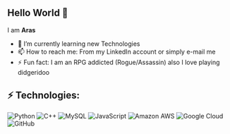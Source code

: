 ## Hello World 👋


I am **Aras** 

- 🌱 I’m currently learning new Technologies
- 📫 How to reach me: From my LinkedIn account or simply e-mail me 
- ⚡ Fun fact: I am an RPG addicted (Rogue/Assassin) also I love playing didgeridoo


## ⚡ Technologies:

![Python](https://img.shields.io/badge/-Python-black?style=flat-square&logo=Python)
![C++](https://img.shields.io/badge/-C++-00599C?style=flat-square&logo=c)
![MySQL](https://img.shields.io/badge/-MySQL-black?style=flat-square&logo=mysql)
![JavaScript](https://img.shields.io/badge/-JavaScript-black?style=flat-square&logo=javascript)
![Amazon AWS](https://img.shields.io/badge/Amazon%20AWS-232F3E?style=flat-square&logo=amazon-aws)
![Google Cloud](https://img.shields.io/badge/Google%20Cloud-black?style=flat-square&logo=google-cloud)
![GitHub](https://img.shields.io/badge/-GitHub-181717?style=flat-square&logo=github)
<br />
<br />
